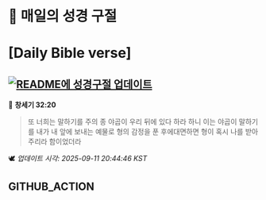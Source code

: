 # 🙏 매일의 성경 구절
# [Daily Bible verse]
## [![README에 성경구절 업데이트](https://github.com/DONGSUKA/first_test/actions/workflows/update-readme-bible.yml/badge.svg)](https://github.com/DONGSUKA/first_test/actions/workflows/update-readme-bible.yml)
<!-- START_BIBLE_VERSE -->
📖 **창세기 32:20**
> 또 너희는 말하기를 주의 종 야곱이 우리 뒤에 있다 하라 하니 이는 야곱이 말하기를 내가 내 앞에 보내는 예물로 형의 감정을 푼 후에대면하면 형이 혹시 나를 받아 주리라 함이었더라

🕊️ _업데이트 시각: 2025-09-11 20:44:46 KST_
  <!-- END_BIBLE_VERSE -->
## GITHUB_ACTION
